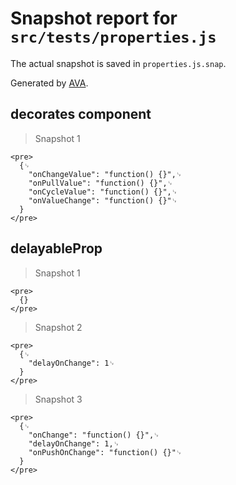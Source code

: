 # Snapshot report for `src/tests/properties.js`

The actual snapshot is saved in `properties.js.snap`.

Generated by [AVA](https://avajs.dev).

## decorates component

> Snapshot 1

    <pre>
      {␊
        "onChangeValue": "function() {}",␊
        "onPullValue": "function() {}",␊
        "onCycleValue": "function() {}",␊
        "onValueChange": "function() {}"␊
      }
    </pre>

## delayableProp

> Snapshot 1

    <pre>
      {}
    </pre>

> Snapshot 2

    <pre>
      {␊
        "delayOnChange": 1␊
      }
    </pre>

> Snapshot 3

    <pre>
      {␊
        "onChange": "function() {}",␊
        "delayOnChange": 1,␊
        "onPushOnChange": "function() {}"␊
      }
    </pre>
